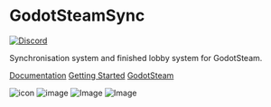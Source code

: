 # GodotSteamSync
[![Discord](https://img.shields.io/discord/1270115535501135894?style=for-the-badge&logo=discord)
](https://discord.gg/cm9xbJ9D)

Synchronisation system and finished lobby system for GodotSteam.

[Documentation](https://github.com/Radome-Studio/GodotSteamSync/wiki)
[Getting Started](https://github.com/Radome-Studio/GodotSteamSync/wiki/Getting-Started)
[GodotSteam](https://github.com/GodotSteam/GodotSteam)

![icon](https://github.com/user-attachments/assets/ef04a36c-db20-4004-b4c6-a16885024612)
![image](https://github.com/user-attachments/assets/33c59a3d-508a-45e8-ad34-c341c40e956d)
![Image](https://github.com/user-attachments/assets/d85b90a6-7e0e-446b-b5f7-b19c1280504c)
![Image](https://github.com/user-attachments/assets/f6dd49ae-3270-484e-a189-19615abdd5ee)

